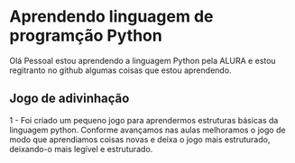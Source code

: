 # Aprendendo linguagem de programção Python

 Olá Pessoal estou aprendendo a linguagem Python pela ALURA 
e estou regitranto no github algumas coisas que estou aprendendo.


## Jogo de adivinhação

1 - Foi criado um pequeno jogo para aprendermos estruturas básicas da linguagem python. Conforme avançamos nas aulas melhoramos o jogo de modo que aprendiamos coisas novas e deixa o jogo mais estruturado, deixando-o mais legível e estruturado.
